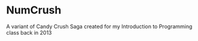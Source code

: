 # NumCrush
A variant of Candy Crush Saga created for my Introduction to Programming class back in 2013

